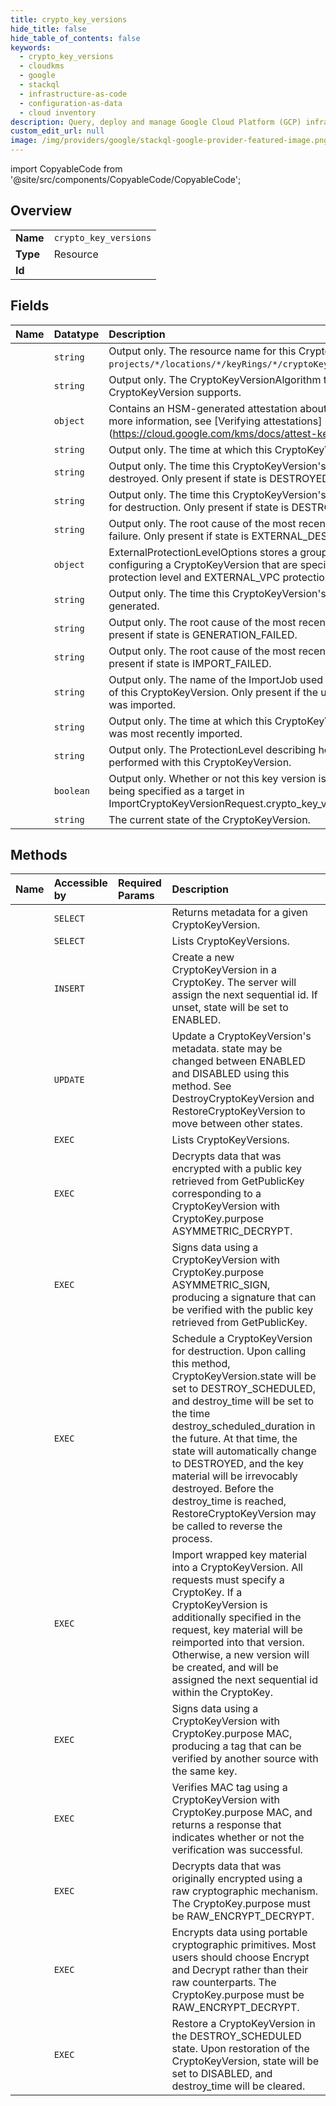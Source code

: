 ```yaml
---
title: crypto_key_versions
hide_title: false
hide_table_of_contents: false
keywords:
  - crypto_key_versions
  - cloudkms
  - google    
  - stackql
  - infrastructure-as-code
  - configuration-as-data
  - cloud inventory
description: Query, deploy and manage Google Cloud Platform (GCP) infrastructure and resources using SQL
custom_edit_url: null
image: /img/providers/google/stackql-google-provider-featured-image.png
---
```


import CopyableCode from '@site/src/components/CopyableCode/CopyableCode';




## Overview
<table><tbody>
<tr><td><b>Name</b></td><td><code>crypto_key_versions</code></td></tr>
<tr><td><b>Type</b></td><td>Resource</td></tr>
<tr><td><b>Id</b></td><td><CopyableCode code="google.cloudkms.crypto_key_versions" /></td></tr>
</tbody></table>

## Fields
| Name | Datatype | Description |
|:-----|:---------|:------------|
| <CopyableCode code="name" /> | `string` | Output only. The resource name for this CryptoKeyVersion in the format `projects/*/locations/*/keyRings/*/cryptoKeys/*/cryptoKeyVersions/*`. |
| <CopyableCode code="algorithm" /> | `string` | Output only. The CryptoKeyVersionAlgorithm that this CryptoKeyVersion supports. |
| <CopyableCode code="attestation" /> | `object` | Contains an HSM-generated attestation about a key operation. For more information, see [Verifying attestations] (https://cloud.google.com/kms/docs/attest-key). |
| <CopyableCode code="createTime" /> | `string` | Output only. The time at which this CryptoKeyVersion was created. |
| <CopyableCode code="destroyEventTime" /> | `string` | Output only. The time this CryptoKeyVersion's key material was destroyed. Only present if state is DESTROYED. |
| <CopyableCode code="destroyTime" /> | `string` | Output only. The time this CryptoKeyVersion's key material is scheduled for destruction. Only present if state is DESTROY_SCHEDULED. |
| <CopyableCode code="externalDestructionFailureReason" /> | `string` | Output only. The root cause of the most recent external destruction failure. Only present if state is EXTERNAL_DESTRUCTION_FAILED. |
| <CopyableCode code="externalProtectionLevelOptions" /> | `object` | ExternalProtectionLevelOptions stores a group of additional fields for configuring a CryptoKeyVersion that are specific to the EXTERNAL protection level and EXTERNAL_VPC protection levels. |
| <CopyableCode code="generateTime" /> | `string` | Output only. The time this CryptoKeyVersion's key material was generated. |
| <CopyableCode code="generationFailureReason" /> | `string` | Output only. The root cause of the most recent generation failure. Only present if state is GENERATION_FAILED. |
| <CopyableCode code="importFailureReason" /> | `string` | Output only. The root cause of the most recent import failure. Only present if state is IMPORT_FAILED. |
| <CopyableCode code="importJob" /> | `string` | Output only. The name of the ImportJob used in the most recent import of this CryptoKeyVersion. Only present if the underlying key material was imported. |
| <CopyableCode code="importTime" /> | `string` | Output only. The time at which this CryptoKeyVersion's key material was most recently imported. |
| <CopyableCode code="protectionLevel" /> | `string` | Output only. The ProtectionLevel describing how crypto operations are performed with this CryptoKeyVersion. |
| <CopyableCode code="reimportEligible" /> | `boolean` | Output only. Whether or not this key version is eligible for reimport, by being specified as a target in ImportCryptoKeyVersionRequest.crypto_key_version. |
| <CopyableCode code="state" /> | `string` | The current state of the CryptoKeyVersion. |
## Methods
| Name | Accessible by | Required Params | Description |
|:-----|:--------------|:----------------|:------------|
| <CopyableCode code="get" /> | `SELECT` | <CopyableCode code="cryptoKeyVersionsId, cryptoKeysId, keyRingsId, locationsId, projectsId" /> | Returns metadata for a given CryptoKeyVersion. |
| <CopyableCode code="list" /> | `SELECT` | <CopyableCode code="cryptoKeysId, keyRingsId, locationsId, projectsId" /> | Lists CryptoKeyVersions. |
| <CopyableCode code="create" /> | `INSERT` | <CopyableCode code="cryptoKeysId, keyRingsId, locationsId, projectsId" /> | Create a new CryptoKeyVersion in a CryptoKey. The server will assign the next sequential id. If unset, state will be set to ENABLED. |
| <CopyableCode code="patch" /> | `UPDATE` | <CopyableCode code="cryptoKeyVersionsId, cryptoKeysId, keyRingsId, locationsId, projectsId" /> | Update a CryptoKeyVersion's metadata. state may be changed between ENABLED and DISABLED using this method. See DestroyCryptoKeyVersion and RestoreCryptoKeyVersion to move between other states. |
| <CopyableCode code="_list" /> | `EXEC` | <CopyableCode code="cryptoKeysId, keyRingsId, locationsId, projectsId" /> | Lists CryptoKeyVersions. |
| <CopyableCode code="asymmetric_decrypt" /> | `EXEC` | <CopyableCode code="cryptoKeyVersionsId, cryptoKeysId, keyRingsId, locationsId, projectsId" /> | Decrypts data that was encrypted with a public key retrieved from GetPublicKey corresponding to a CryptoKeyVersion with CryptoKey.purpose ASYMMETRIC_DECRYPT. |
| <CopyableCode code="asymmetric_sign" /> | `EXEC` | <CopyableCode code="cryptoKeyVersionsId, cryptoKeysId, keyRingsId, locationsId, projectsId" /> | Signs data using a CryptoKeyVersion with CryptoKey.purpose ASYMMETRIC_SIGN, producing a signature that can be verified with the public key retrieved from GetPublicKey. |
| <CopyableCode code="destroy" /> | `EXEC` | <CopyableCode code="cryptoKeyVersionsId, cryptoKeysId, keyRingsId, locationsId, projectsId" /> | Schedule a CryptoKeyVersion for destruction. Upon calling this method, CryptoKeyVersion.state will be set to DESTROY_SCHEDULED, and destroy_time will be set to the time destroy_scheduled_duration in the future. At that time, the state will automatically change to DESTROYED, and the key material will be irrevocably destroyed. Before the destroy_time is reached, RestoreCryptoKeyVersion may be called to reverse the process. |
| <CopyableCode code="import" /> | `EXEC` | <CopyableCode code="cryptoKeysId, keyRingsId, locationsId, projectsId" /> | Import wrapped key material into a CryptoKeyVersion. All requests must specify a CryptoKey. If a CryptoKeyVersion is additionally specified in the request, key material will be reimported into that version. Otherwise, a new version will be created, and will be assigned the next sequential id within the CryptoKey. |
| <CopyableCode code="mac_sign" /> | `EXEC` | <CopyableCode code="cryptoKeyVersionsId, cryptoKeysId, keyRingsId, locationsId, projectsId" /> | Signs data using a CryptoKeyVersion with CryptoKey.purpose MAC, producing a tag that can be verified by another source with the same key. |
| <CopyableCode code="mac_verify" /> | `EXEC` | <CopyableCode code="cryptoKeyVersionsId, cryptoKeysId, keyRingsId, locationsId, projectsId" /> | Verifies MAC tag using a CryptoKeyVersion with CryptoKey.purpose MAC, and returns a response that indicates whether or not the verification was successful. |
| <CopyableCode code="raw_decrypt" /> | `EXEC` | <CopyableCode code="cryptoKeyVersionsId, cryptoKeysId, keyRingsId, locationsId, projectsId" /> | Decrypts data that was originally encrypted using a raw cryptographic mechanism. The CryptoKey.purpose must be RAW_ENCRYPT_DECRYPT. |
| <CopyableCode code="raw_encrypt" /> | `EXEC` | <CopyableCode code="cryptoKeyVersionsId, cryptoKeysId, keyRingsId, locationsId, projectsId" /> | Encrypts data using portable cryptographic primitives. Most users should choose Encrypt and Decrypt rather than their raw counterparts. The CryptoKey.purpose must be RAW_ENCRYPT_DECRYPT. |
| <CopyableCode code="restore" /> | `EXEC` | <CopyableCode code="cryptoKeyVersionsId, cryptoKeysId, keyRingsId, locationsId, projectsId" /> | Restore a CryptoKeyVersion in the DESTROY_SCHEDULED state. Upon restoration of the CryptoKeyVersion, state will be set to DISABLED, and destroy_time will be cleared. |
